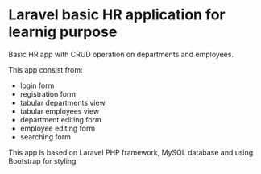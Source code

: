 # Laravel basic HR application for learnig purpose

Basic HR app with CRUD operation on departments and employees.

This app consist from:
- login form
- registration form
- tabular departments view
- tabular employees view
- department editing form
- employee editing form
- searching form

This app is based on Laravel PHP framework, MySQL database and using Bootstrap for styling
